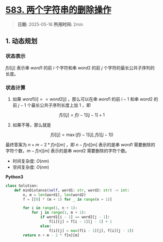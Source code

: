 # [583. 两个字符串的删除操作](https://leetcode.cn/problems/delete-operation-for-two-strings/)

> **日期:** 2025-05-16
> **所用时间:** 2min

## 1. 动态规划

### 状态表示

$f[i][j]$ 表示串 $word1$ 的前 $i$ 个字符和串 $word2$ 的前 $j$ 个字符的最长公共子序列的长度。

### 状态计算

1. 如果 $word1[i] == word2[j]$ ，那么可以在串 $word1$ 的前 $i - 1$ 和串 $word2$ 的前 $j - 1$ 个最长公共子序列长度上加 $1$ ，即

$$
	f[i][j] = f[i - 1][j - 1] + 1
$$

2. 如果不等，那么就是

$$
	f[i][j] = \max(f[i - 1][j], f[i][j - 1])
$$

最终答案为 $n + m - 2 * f[n][m]$ ，即 $n - f[n][m]$ 表示的是串 $word1$ 需要删除的字符个数，$m - f[n][m]$ 表示的是串 $word2$ 需要删除的字符个数。

- 时间复杂度: $O(nm)$
- 空间复杂度: $O(nm)$

**Python3**

```python
class Solution:
    def minDistance(self, word1: str, word2: str) -> int:
        n, m = len(word1), len(word2)
        f = [[0] * (m + 1) for _ in range(n + 1)]

        for i in range(1, n + 1):
            for j in range(1, m + 1):
                if word1[i - 1] == word2[j - 1]:
                    f[i][j] = f[i - 1][j - 1] + 1
                else:
                    f[i][j] = max(f[i - 1][j], f[i][j - 1])
        return n + m - 2 * f[n][m]
```